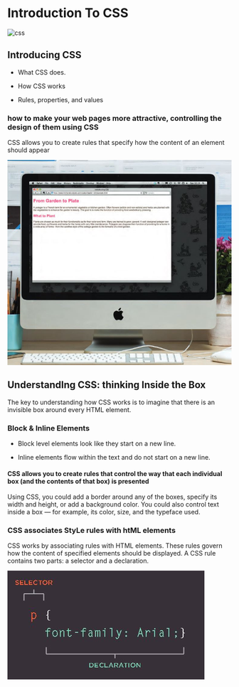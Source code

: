 # Introduction To CSS

![css](https://sabe.io/classes/css/hero.png)

## Introducing CSS

- What CSS does.

- How CSS works

- Rules, properties, and values

### how to make your web pages more attractive, controlling the design of them using CSS

CSS allows you to create rules that specify how the content of an element should appear

![first](Read06/first.jpg)

## UnderstandIng CSS: thinking Inside the Box

The key to understanding how CSS works is to imagine that there is an invisible box around every HTML element.

### Block & Inline Elements

- Block level elements look like they start on a new line.

- Inline elements flow within the text and do not start on a new line.

#### CSS allows you to create rules that control the way that each individual box (and the contents of that box) is presented

Using CSS, you could add a border around any of the boxes, specify its width and height, or add a background color. You could also control text inside a box — for example, its color, size, and the typeface used.

### CSS associates StyLe rules with htML elements

CSS works by associating rules with HTML elements. These rules govern how the content of specified elements should be displayed. A CSS rule contains two parts: a selector and a declaration.

![sec](Read06/sec.jpg)

